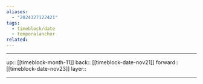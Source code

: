 ```yaml
---
aliases:
  - "2024327122421"
tags:
  - timeblock/date
  - temporalanchor
related:
---
```




***

up:: [[timeblock-month-11]]
back:: [[timeblock-date-nov21]]
forward:: [[timeblock-date-nov23]]
layer:: 

***
